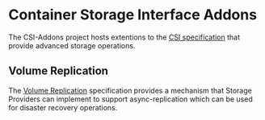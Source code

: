 # Container Storage Interface Addons

The CSI-Addons project hosts extentions to the [CSI specification][csi_spec]
that provide advanced storage operations.

## Volume Replication

The [Volume Replication](replication/README.md) specification provides a
mechanism that Storage Providers can implement to support async-replication
which can be used for disaster recovery operations.

[csi_spec]: https://github.com/container-storage-interface/spec

